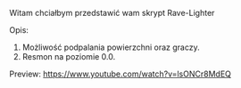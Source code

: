 Witam chciałbym przedstawić wam skrypt Rave-Lighter

Opis:
1. Możliwość podpalania powierzchni oraz graczy. 
2. Resmon na poziomie 0.0.

Preview: https://www.youtube.com/watch?v=lsONCr8MdEQ
